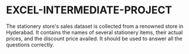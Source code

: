 # EXCEL-INTERMEDIATE-PROJECT
The stationery store's sales dataset is collected from a renowned store in Hyderabad.
It contains the names of several stationery items, their actual prices, and the discount price availed.
It should be used to answer all the questions correctly.
